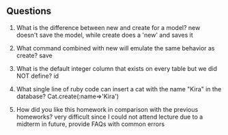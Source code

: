 ## Questions

1. What is the difference between new and create for a model?
	new doesn't save the model, while create does a 'new' and saves it

2. What command combined with new will emulate the same behavior as create?
	save

3. What is the default integer column that exists on every table but we did NOT define?
	id

4. What single line of ruby code can insert a cat with the name "Kira" in the database?
	Cat.create(:name=>'Kira')

5. How did you like this homework in comparison with the previous homeworks?
	very difficult since I could not attend lecture due to a midterm
	in future, provide FAQs with common errors